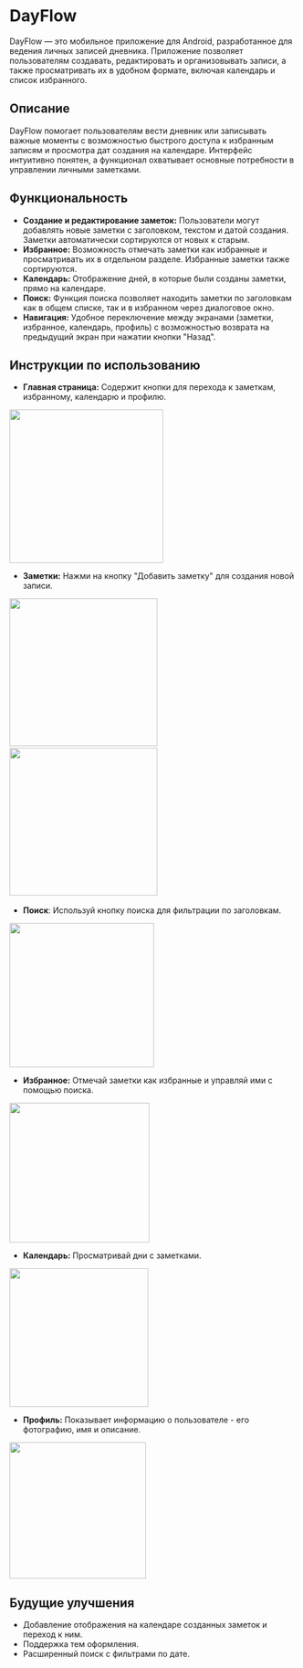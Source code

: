 # DayFlow

DayFlow — это мобильное приложение для Android, разработанное для ведения личных записей дневника. Приложение позволяет пользователям создавать, редактировать и организовывать записи, а также просматривать их в удобном формате, включая календарь и список избранного.

## Описание

DayFlow помогает пользователям вести дневник или записывать важные моменты с возможностью быстрого доступа к избранным записям и просмотра дат создания на календаре. Интерфейс интуитивно понятен, а функционал охватывает основные потребности в управлении личными заметками.

## Функциональность

- **Создание и редактирование заметок:** Пользователи могут добавлять новые заметки с заголовком, текстом и датой создания. Заметки автоматически сортируются от новых к старым.
- **Избранное:** Возможность отмечать заметки как избранные и просматривать их в отдельном разделе. Избранные заметки также сортируются.
- **Календарь:** Отображение дней, в которые были созданы заметки, прямо на календаре. 
- **Поиск:** Функция поиска позволяет находить заметки по заголовкам как в общем списке, так и в избранном через диалоговое окно.
- **Навигация:** Удобное переключение между экранами (заметки, избранное, календарь, профиль) с возможностью возврата на предыдущий экран при нажатии кнопки "Назад".

## Инструкции по использованию

- **Главная страница:** Содержит кнопки для перехода к заметкам, избранному, календарю и профилю.

<img title="" src="file:///C:/Users/mihon/AppData/Roaming/marktext/images/2025-06-19-07-50-55-image.png" alt="" width="269">

- **Заметки:** Нажми на кнопку "Добавить заметку" для создания новой записи. 

<img title="" src="file:///C:/Users/mihon/AppData/Roaming/marktext/images/2025-06-19-07-51-40-image.png" alt="" width="259">     <img title="" src="file:///C:/Users/mihon/AppData/Roaming/marktext/images/2025-06-19-07-52-06-image.png" alt="" width="259">    

- **Поиск**: Используй кнопку поиска для фильтрации по заголовкам.

<img title="" src="file:///C:/Users/mihon/AppData/Roaming/marktext/images/2025-06-19-07-52-42-image.png" alt="" width="253">

- **Избранное:** Отмечай заметки как избранные и управляй ими с помощью поиска.

<img title="" src="file:///C:/Users/mihon/AppData/Roaming/marktext/images/2025-06-19-07-53-31-image.png" alt="" width="245">

- **Календарь:** Просматривай дни с заметками.

<img title="" src="file:///C:/Users/mihon/AppData/Roaming/marktext/images/2025-06-19-07-54-38-image.png" alt="" width="243">

- **Профиль:** Показывает информацию о пользователе - его фотографию, имя и описание.

<img title="" src="file:///C:/Users/mihon/AppData/Roaming/marktext/images/2025-06-19-07-54-52-image.png" alt="" width="239">

## Будущие улучшения

- Добавление отображения на календаре созданных заметок и переход к ним.
- Поддержка тем оформления.
- Расширенный поиск с фильтрами по дате.




